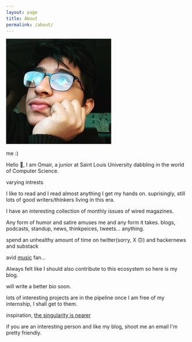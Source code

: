 ```yaml
---
layout: page
title: About
permalink: /about/
---
```


![profile](/assets/profile.jpg)

me :) 

Hello 👋, I am Omair, a junior at Saint Louis University dabbling in the world of Computer Science.

varying intrests

I like to read and I read almost anything I get my hands on. suprisingly, still lots of good writers/thinkers living in this era. 

I have an interesting collection of monthly issues of wired magazines. 

Any form of humor and satire amuses me and any form it takes. blogs, podcasts, standup, news, thinkpeices, tweets... anything.

spend an unhealthy amount of time on twitter(sorry, X 🙃) and hackernews and substack

avid [music](https://music.youtube.com/playlist?list=PLOYfj180utAYl-hoi1nyRUB9qq2HfXBaQ&feature=share) fan... 

Always felt like I should also contribute to this ecosystem so here is my blog. 

will write a better bio soon. 

lots of interesting projects are in the pipeline once I am free of my internship, I shall get to them. 


inspiration, [the singularity is nearer](https://geohot.github.io/blog/)


if you are an interesting person and like my blog, shoot me an email I'm pretty friendly. 
